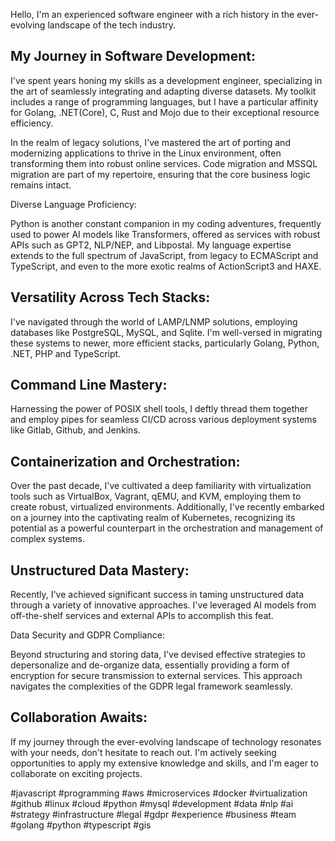 Hello, I'm an experienced software engineer with a rich history in the ever-evolving landscape of the tech industry.

## My Journey in Software Development:

I've spent years honing my skills as a development engineer, specializing in the art of seamlessly integrating and adapting diverse datasets. My toolkit includes a range of programming languages, but I have a particular affinity for Golang, .NET(Core), C, Rust and Mojo due to their exceptional resource efficiency.

In the realm of legacy solutions, I've mastered the art of porting and modernizing applications to thrive in the Linux environment, often transforming them into robust online services. Code migration and MSSQL migration are part of my repertoire, ensuring that the core business logic remains intact.

Diverse Language Proficiency:

Python is another constant companion in my coding adventures, frequently used to power AI models like Transformers, offered as services with robust APIs such as GPT2, NLP/NEP, and Libpostal. My language expertise extends to the full spectrum of JavaScript, from legacy to ECMAScript and TypeScript, and even to the more exotic realms of ActionScript3 and HAXE.

## Versatility Across Tech Stacks:

I've navigated through the world of LAMP/LNMP solutions, employing databases like PostgreSQL, MySQL, and Sqlite. I'm well-versed in migrating these systems to newer, more efficient stacks, particularly Golang, Python, .NET, PHP and TypeScript.

## Command Line Mastery:

Harnessing the power of POSIX shell tools, I deftly thread them together and employ pipes for seamless CI/CD across various deployment systems like Gitlab, Github, and Jenkins.

## Containerization and Orchestration:

Over the past decade, I've cultivated a deep familiarity with virtualization tools such as VirtualBox, Vagrant, qEMU, and KVM, employing them to create robust, virtualized environments. Additionally, I've recently embarked on a journey into the captivating realm of Kubernetes, recognizing its potential as a powerful counterpart in the orchestration and management of complex systems.

## Unstructured Data Mastery:

Recently, I've achieved significant success in taming unstructured data through a variety of innovative approaches. I've leveraged AI models from off-the-shelf services and external APIs to accomplish this feat.

Data Security and GDPR Compliance:

Beyond structuring and storing data, I've devised effective strategies to depersonalize and de-organize data, essentially providing a form of encryption for secure transmission to external services. This approach navigates the complexities of the GDPR legal framework seamlessly.

## Collaboration Awaits:

If my journey through the ever-evolving landscape of technology resonates with your needs, don't hesitate to reach out. I'm actively seeking opportunities to apply my extensive knowledge and skills, and I'm eager to collaborate on exciting projects.

#javascript #programming #aws #microservices #docker #virtualization #github #linux #cloud #python #mysql #development #data #nlp #ai #strategy #infrastructure #legal #gdpr #experience #business #team #golang #python #typescript #gis
